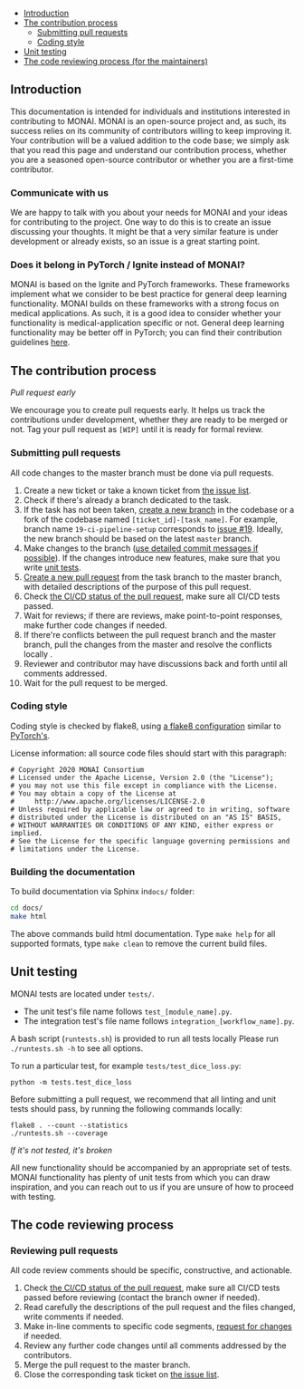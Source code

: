 - [Introduction](#introduction)
- [The contribution process](#the-contribution-process)
  * [Submitting pull requests](#submitting-pull-requests)
  * [Coding style](#coding-style)
- [Unit testing](#unit-testing)
- [The code reviewing process (for the maintainers)](#the-code-reviewing-process)

## Introduction


This documentation is intended for individuals and institutions interested in contributing to MONAI. MONAI is an open-source project and, as such, its success relies on its community of contributors willing to keep improving it. Your contribution will be a valued addition to the code base; we simply ask that you read this page and understand our contribution process, whether you are a seasoned open-source contributor or whether you are a first-time contributor.

### Communicate with us

We are happy to talk with you about your needs for MONAI and your ideas for contributing to the project. One way to do this is to create an issue discussing your thoughts. It might be that a very similar feature is under development or already exists, so an issue is a great starting point.

### Does it belong in PyTorch / Ignite  instead of MONAI?

MONAI is based on the Ignite and PyTorch frameworks. These frameworks implement what we consider to be best practice for general deep learning functionality. MONAI builds on these frameworks with a strong focus on medical applications. As such, it is a good idea to consider whether your functionality is medical-application specific or not. General deep learning functionality may be better off in PyTorch; you can find their contribution guidelines [here](https://pytorch.org/docs/stable/community/contribution_guide.html).

## The contribution process

_Pull request early_

We encourage you to create pull requests early. It helps us track the contributions under development, whether they are ready to be merged or not. Tag your pull request as `[WIP]` until it is ready for formal review.


### Submitting pull requests
All code changes to the master branch must be done via pull requests.
1. Create a new ticket or take a known ticket from [the issue list][monai issue list].
1. Check if there's already a branch dedicated to the task.
1. If the task has not been taken, [create a new branch](https://help.github.com/en/desktop/contributing-to-projects/creating-a-branch-for-your-work) in the codebase or a fork of the codebase named `[ticket_id]-[task_name]`. For example, branch name `19-ci-pipeline-setup` corresponds to [issue #19](https://github.com/Project-MONAI/MONAI/issues/19).
Ideally, the new branch should be based on the latest `master` branch.
1. Make changes to the branch ([use detailed commit messages if possible](https://chris.beams.io/posts/git-commit/)). If the changes introduce new features, make sure that you write [unit tests](#unit-testing).
1. [Create a new pull request](https://help.github.com/en/desktop/contributing-to-projects/creating-a-pull-request) from the task branch to the master branch, with detailed descriptions of the purpose of this pull request.
1. Check [the CI/CD status of the pull request][github ci], make sure all CI/CD tests passed.
1. Wait for reviews; if there are reviews, make point-to-point responses, make further code changes if needed.
1. If there're conflicts between the pull request branch and the master branch, pull the changes from the master and resolve the conflicts locally .
1. Reviewer and contributor may have discussions back and forth until all comments addressed.
1. Wait for the pull request to be merged.

### Coding style
Coding style is checked by flake8, using [a flake8 configuration](https://github.com/Project-MONAI/MONAI/blob/master/.flake8) similar to [PyTorch's](https://github.com/pytorch/pytorch/blob/master/.flake8).

License information: all source code files should start with this paragraph:
```
# Copyright 2020 MONAI Consortium
# Licensed under the Apache License, Version 2.0 (the "License");
# you may not use this file except in compliance with the License.
# You may obtain a copy of the License at
#     http://www.apache.org/licenses/LICENSE-2.0
# Unless required by applicable law or agreed to in writing, software
# distributed under the License is distributed on an "AS IS" BASIS,
# WITHOUT WARRANTIES OR CONDITIONS OF ANY KIND, either express or implied.
# See the License for the specific language governing permissions and
# limitations under the License.

```

### Building the documentation
To build documentation via Sphinx in`docs/` folder:
```bash
cd docs/
make html
```
The above commands build html documentation. Type `make help` for all supported formats,
type `make clean` to remove the current build files.

## Unit testing
MONAI tests are located under `tests/`.

- The unit test's file name follows `test_[module_name].py`.
- The integration test's file name follows `integration_[workflow_name].py`.

A bash script (`runtests.sh`) is provided to run all tests locally
Please run ``./runtests.sh -h`` to see all options.

To run a particular test, for example `tests/test_dice_loss.py`:
```
python -m tests.test_dice_loss
```

Before submitting a pull request, we recommend that all linting and unit tests
should pass, by running the following commands locally:
```
flake8 . --count --statistics
./runtests.sh --coverage
```

_If it's not tested, it's broken_

All new functionality should be accompanied by an appropriate set of tests. MONAI functionality has plenty of unit tests from which you can draw inspiration, and you can reach out to us if you are unsure of how to proceed with testing.



## The code reviewing process


### Reviewing pull requests
All code review comments should be specific, constructive, and actionable.
1. Check [the CI/CD status of the pull request][github ci], make sure all CI/CD tests passed before reviewing (contact the branch owner if needed).
1. Read carefully the descriptions of the pull request and the files changed, write comments if needed.
1. Make in-line comments to specific code segments, [request for changes](https://help.github.com/en/github/collaborating-with-issues-and-pull-requests/about-pull-request-reviews) if needed.
1. Review any further code changes until all comments addressed by the contributors.
1. Merge the pull request to the master branch.
1. Close the corresponding task ticket on [the issue list][monai issue list].

[github ci]: https://github.com/Project-MONAI/MONAI/actions
[monai issue list]: https://github.com/Project-MONAI/MONAI/issues
